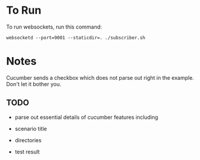 # To Run
To run websockets, run this command:

`websocketd --port=9001 --staticdir=. ./subscriber.sh`

# Notes

Cucumber sends a checkbox which does not parse out right in the example. Don't let it bother you.


## TODO 

* parse out essential details of cucumber features including

* scenario title
* directories
* test result
